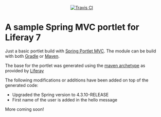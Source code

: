 
<div align="center">
  <a href="https://travis-ci.org/triberay/liferay-springmvc-sample">
    <img src="https://travis-ci.org/triberay/liferay-springmvc-sample.svg?branch=master" alt="Travis CI" />
  </a>
</div>

# A sample Spring MVC portlet for Liferay 7

Just a basic portlet build with [Spring Portlet MVC](https://docs.spring.io/spring/docs/current/spring-framework-reference/html/portlet.html). The module can be build with both [Gradle](https://gradle.org/) or [Maven](https://maven.apache.org/).

The base for the portlet was generated using the [maven archetype](https://dev.liferay.com/develop/tutorials/-/knowledge_base/7-0/generating-new-projects-using-archetypes) as provided by [Liferay](https://www.liferay.com)

The following modifications or additions have been added on top of the generated code:
* Upgraded the Spring version to 4.3.10-RELEASE
* First name of the user is added in the hello message

More coming soon! 